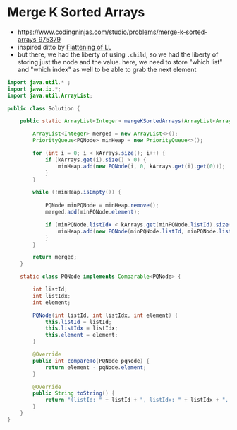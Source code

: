 # Merge K Sorted Arrays

- https://www.codingninjas.com/studio/problems/merge-k-sorted-arrays_975379
- inspired ditto by [Flattening of LL](../../Step%206:%20Learn%20LinkedList/Step%206.5:%20Hard%20Problems%20of%20LL/Flattening%20of%20LL.md)
- but there, we had the liberty of using `.child`, so we had the liberty of storing just the node and the value. here, we need to store "which list" and "which index" as well to be able to grab the next element

```java
import java.util.* ;
import java.io.*; 
import java.util.ArrayList;

public class Solution {

	public static ArrayList<Integer> mergeKSortedArrays(ArrayList<ArrayList<Integer>> kArrays, int k) {

		ArrayList<Integer> merged = new ArrayList<>();
		PriorityQueue<PQNode> minHeap = new PriorityQueue<>();

		for (int i = 0; i < kArrays.size(); i++) {
			if (kArrays.get(i).size() > 0) {
				minHeap.add(new PQNode(i, 0, kArrays.get(i).get(0)));
			}
		}

		while (!minHeap.isEmpty()) {
			
			PQNode minPQNode = minHeap.remove();
			merged.add(minPQNode.element);

			if (minPQNode.listIdx < kArrays.get(minPQNode.listId).size() - 1) {
				minHeap.add(new PQNode(minPQNode.listId, minPQNode.listIdx + 1, kArrays.get(minPQNode.listId).get(minPQNode.listIdx + 1)));
			}
		}

		return merged;
	}

	static class PQNode implements Comparable<PQNode> {

		int listId;
		int listIdx;
		int element;

		PQNode(int listId, int listIdx, int element) {
			this.listId = listId;
			this.listIdx = listIdx;
			this.element = element;
		}

		@Override
		public int compareTo(PQNode pqNode) {
			return element - pqNode.element;
		}

		@Override
		public String toString() {
			return "(listId: " + listId + ", listIdx: " + listIdx + ", element: " + element + ")";
		}
	}
}
```
